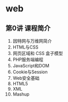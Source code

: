 # web 

## 第0讲 课程简介
1. 因特网与万维网简介
2. HTML与CSS
3. 网页区域和 CSS 盒子模型
4. PHP服务端编程
5. JavaScript和DOM
6. Cookie与Session
7. Web安全基础
8. HTML5
9. XML
10. Mashup